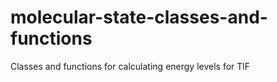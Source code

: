 # molecular-state-classes-and-functions
Classes and functions for calculating energy levels for TlF
